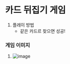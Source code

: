 # 카드 뒤집기 게임
1. 플레이 방법
   * 같은 카드르 찾으면 성공!

### 게임 이미지
  1. ![image](https://github.com/iou-bohun/NBCamp/assets/56661597/490a661d-4817-4a84-bd41-2baacb94019b)

